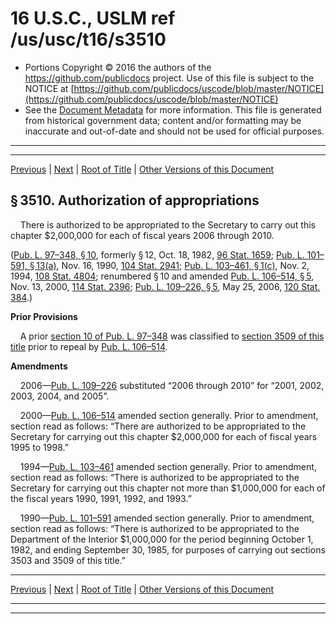 ---
---

# 16 U.S.C., USLM ref /us/usc/t16/s3510

* Portions Copyright © 2016 the authors of the https://github.com/publicdocs project.
  Use of this file is subject to the NOTICE at [https://github.com/publicdocs/uscode/blob/master/NOTICE](https://github.com/publicdocs/uscode/blob/master/NOTICE)
* See the [Document Metadata](././../../../..//README.md) for more information.
  This file is generated from historical government data; content and/or formatting may be inaccurate and out-of-date and should not be used for official purposes.

----------
----------

[Previous](./../../../..//us/usc/t16/ch55/m__us_usc_t16_s3509.md) | [Next](./../../../..//us/usc/t16/ch56/m__us_usc_t16_ch56.md) | [Root of Title](./../../../../) | [Other Versions of this Document](https://publicdocs.github.io/go/links?ns=uslm&ref=%2Fus%2Fusc%2Ft16%2Fs3510)

## § 3510. Authorization of appropriations

    There is authorized to be appropriated to the Secretary to carry out this chapter $2,000,000 for each of fiscal years 2006 through 2010.

([Pub. L. 97–348, § 10][/us/pl/97/348/s10], formerly § 12, Oct. 18, 1982, [96 Stat. 1659][/us/stat/96/1659]; [Pub. L. 101–591, § 13(a)][/us/pl/101/591/s13/a], Nov. 16, 1990, [104 Stat. 2941][/us/stat/104/2941]; [Pub. L. 103–461, § 1(c)][/us/pl/103/461/s1/c], Nov. 2, 1994, [108 Stat. 4804][/us/stat/108/4804]; renumbered § 10 and amended [Pub. L. 106–514, § 5][/us/pl/106/514/s5], Nov. 13, 2000, [114 Stat. 2396][/us/stat/114/2396]; [Pub. L. 109–226, § 5][/us/pl/109/226/s5], May 25, 2006, [120 Stat. 384][/us/stat/120/384].)

 __Prior Provisions__ 

    A prior [section 10 of Pub. L. 97–348][/us/pl/97/348/s10] was classified to [section 3509 of this title][/us/usc/t16/s3509] prior to repeal by [Pub. L. 106–514][/us/pl/106/514].

 __Amendments__ 

    2006—[Pub. L. 109–226][/us/pl/109/226] substituted “2006 through 2010” for “2001, 2002, 2003, 2004, and 2005”.

    2000—[Pub. L. 106–514][/us/pl/106/514] amended section generally. Prior to amendment, section read as follows: “There are authorized to be appropriated to the Secretary for carrying out this chapter $2,000,000 for each of fiscal years 1995 to 1998.”

    1994—[Pub. L. 103–461][/us/pl/103/461] amended section generally. Prior to amendment, section read as follows: “There is authorized to be appropriated to the Secretary for carrying out this chapter not more than $1,000,000 for each of the fiscal years 1990, 1991, 1992, and 1993.”

    1990—[Pub. L. 101–591][/us/pl/101/591] amended section generally. Prior to amendment, section read as follows: “There is authorized to be appropriated to the Department of the Interior $1,000,000 for the period beginning October 1, 1982, and ending September 30, 1985, for purposes of carrying out sections 3503 and 3509 of this title.”

----------

[Previous](./../../../..//us/usc/t16/ch55/m__us_usc_t16_s3509.md) | [Next](./../../../..//us/usc/t16/ch56/m__us_usc_t16_ch56.md) | [Root of Title](./../../../../) | [Other Versions of this Document](https://publicdocs.github.io/go/links?ns=uslm&ref=%2Fus%2Fusc%2Ft16%2Fs3510)

----------
----------

[/us/pl/97/348/s10]: https://publicdocs.github.io/go/links?ns=uslm&ref=%2Fus%2Fpl%2F97%2F348%2Fs10
[/us/stat/96/1659]: https://publicdocs.github.io/go/links?ns=uslm&ref=%2Fus%2Fstat%2F96%2F1659
[/us/pl/101/591/s13/a]: https://publicdocs.github.io/go/links?ns=uslm&ref=%2Fus%2Fpl%2F101%2F591%2Fs13%2Fa
[/us/stat/104/2941]: https://publicdocs.github.io/go/links?ns=uslm&ref=%2Fus%2Fstat%2F104%2F2941
[/us/pl/103/461/s1/c]: https://publicdocs.github.io/go/links?ns=uslm&ref=%2Fus%2Fpl%2F103%2F461%2Fs1%2Fc
[/us/stat/108/4804]: https://publicdocs.github.io/go/links?ns=uslm&ref=%2Fus%2Fstat%2F108%2F4804
[/us/pl/106/514/s5]: https://publicdocs.github.io/go/links?ns=uslm&ref=%2Fus%2Fpl%2F106%2F514%2Fs5
[/us/stat/114/2396]: https://publicdocs.github.io/go/links?ns=uslm&ref=%2Fus%2Fstat%2F114%2F2396
[/us/pl/109/226/s5]: https://publicdocs.github.io/go/links?ns=uslm&ref=%2Fus%2Fpl%2F109%2F226%2Fs5
[/us/stat/120/384]: https://publicdocs.github.io/go/links?ns=uslm&ref=%2Fus%2Fstat%2F120%2F384
[/us/pl/97/348/s10]: https://publicdocs.github.io/go/links?ns=uslm&ref=%2Fus%2Fpl%2F97%2F348%2Fs10
[/us/usc/t16/s3509]: https://publicdocs.github.io/go/links?ns=uslm&ref=%2Fus%2Fusc%2Ft16%2Fs3509
[/us/pl/106/514]: https://publicdocs.github.io/go/links?ns=uslm&ref=%2Fus%2Fpl%2F106%2F514
[/us/pl/109/226]: https://publicdocs.github.io/go/links?ns=uslm&ref=%2Fus%2Fpl%2F109%2F226
[/us/pl/106/514]: https://publicdocs.github.io/go/links?ns=uslm&ref=%2Fus%2Fpl%2F106%2F514
[/us/pl/103/461]: https://publicdocs.github.io/go/links?ns=uslm&ref=%2Fus%2Fpl%2F103%2F461
[/us/pl/101/591]: https://publicdocs.github.io/go/links?ns=uslm&ref=%2Fus%2Fpl%2F101%2F591


